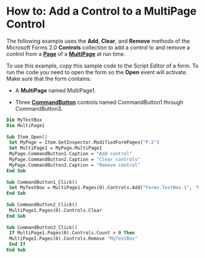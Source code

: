 
# How to: Add a Control to a MultiPage Control

The following example uses the  **Add**,  **Clear**, and  **Remove** methods of the Microsoft Forms 2.0 **Controls** collection to add a control to and remove a control from a **[Page](836941c3-c768-151a-65a5-41c71493033a.md)** of a **[MultiPage](ac0fa233-81fe-8a34-4113-6907c6d8f7e2.md)** at run time.

To use this example, copy this sample code to the Script Editor of a form. To run the code you need to open the form so the  **Open** event will activate. Make sure that the form contains:

- A  **MultiPage** named MultiPage1.
    
- Three  **[CommandButton](bb2bcfaa-e7a5-cedc-2ed7-bcc17a4d8fb6.md)** controls named CommandButton1 through CommandButton3.
    



```vb
Dim MyTextBox 
Dim MultiPage1 
 
Sub Item_Open() 
 Set MyPage = Item.GetInspector.ModifiedFormPages("P.2") 
 Set MultiPage1 = MyPage.MultiPage1 
 MyPage.CommandButton1.Caption = "Add control" 
 MyPage.CommandButton2.Caption = "Clear controls" 
 MyPage.CommandButton3.Caption = "Remove control" 
End Sub 
 
Sub CommandButton1_Click() 
 Set MyTextBox = MultiPage1.Pages(0).Controls.Add("Forms.TextBox.1", "MyTextBox", 1) 
End Sub 
 
Sub CommandButton2_Click() 
 MultiPage1.Pages(0).Controls.Clear 
End Sub 
 
Sub CommandButton3_Click() 
 If MultiPage1.Pages(0).Controls.Count > 0 Then 
 MultiPage1.Pages(0).Controls.Remove "MyTextBox" 
 End If 
End Sub
```

